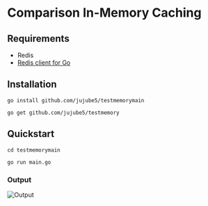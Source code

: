 # Comparison In-Memory Caching

## Requirements

- Redis
- [Redis client for Go](https://pkg.go.dev/github.com/go-redis/redis/v9)

## Installation

```shell
go install github.com/jujube5/testmemorymain
```

```shell
go get github.com/jujube5/testmemory
```

## Quickstart

```shell
cd testmemorymain
```
```shell
go run main.go
```
### Output

![Output](https://drive.google.com/uc?export=view&id=1DW3ntPPcaNdKvUF08bmg2xKL7ZOKrsQ7)
